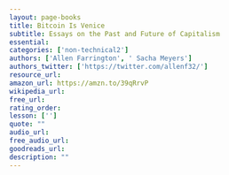 ```yaml
---
layout: page-books
title: Bitcoin Is Venice
subtitle: Essays on the Past and Future of Capitalism
essential: 
categories: ['non-technical2']
authors: ['Allen Farrington', ' Sacha Meyers']
authors_twitter: ['https://twitter.com/allenf32/']
resource_url: 
amazon_url: https://amzn.to/39qRrvP
wikipedia_url: 
free_url: 
rating_order: 
lesson: ['']
quote: ""
audio_url: 
free_audio_url: 
goodreads_url: 
description: ""
---
```

